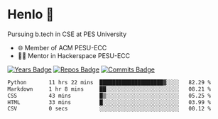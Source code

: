 
# Henlo 🌊

Pursuing b.tech in CSE at PES University

 - 🌐 Member of ACM PESU-ECC
 - 👨‍💻 Mentor in Hackerspace PESU-ECC

 [![Years Badge](https://badges.pufler.dev/years/bwaklog)](https://badges.pufler.dev) 
 [![Repos Badge](https://badges.pufler.dev/repos/bwaklog)](https://badges.pufler.dev)
 [![Commits Badge](https://badges.pufler.dev/commits/monthly/bwaklog)](https://badges.pufler.dev)

<!--START_SECTION:waka-->

```txt
Python       11 hrs 22 mins  ████████████████████▓░░░░   82.29 %
Markdown     1 hr 8 mins     ██░░░░░░░░░░░░░░░░░░░░░░░   08.21 %
CSS          43 mins         █▒░░░░░░░░░░░░░░░░░░░░░░░   05.25 %
HTML         33 mins         █░░░░░░░░░░░░░░░░░░░░░░░░   03.99 %
CSV          0 secs          ░░░░░░░░░░░░░░░░░░░░░░░░░   00.12 %
```

<!--END_SECTION:waka-->
